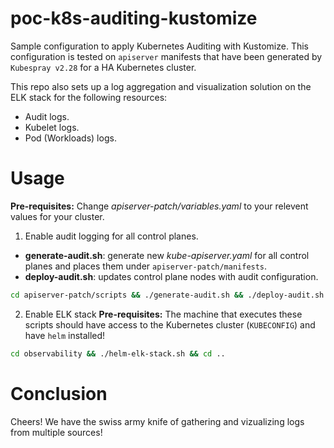 # poc-k8s-auditing-kustomize
Sample configuration to apply Kubernetes Auditing with Kustomize.
This configuration is tested on `apiserver` manifests that have been generated by `Kubespray v2.28` for a HA Kubernetes cluster.

This repo also sets up a log aggregation and visualization solution on the ELK stack for the following resources:
* Audit logs.
* Kubelet logs.
* Pod (Workloads) logs.

# Usage
**Pre-requisites:** Change *apiserver-patch/variables.yaml* to your relevent values for your cluster.
1. Enable audit logging for all control planes.
  * **generate-audit.sh**: generate new *kube-apiserver.yaml* for all control planes and places them under `apiserver-patch/manifests`.
  * **deploy-audit.sh**: updates control plane nodes with audit configuration.
```bash
cd apiserver-patch/scripts && ./generate-audit.sh && ./deploy-audit.sh && cd ../..
```

2. Enable ELK stack
**Pre-requisites:** The machine that executes these scripts should have access to the Kubernetes cluster (`KUBECONFIG`) and have `helm` installed!
```bash
cd observability && ./helm-elk-stack.sh && cd ..
```

# Conclusion
Cheers! We have the swiss army knife of gathering and vizualizing logs from multiple sources!
